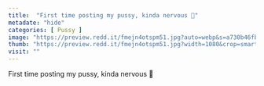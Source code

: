 ```yaml
---
title:  "First time posting my pussy, kinda nervous 🙈"
metadate: "hide"
categories: [ Pussy ]
image: "https://preview.redd.it/fmejn4otspm51.jpg?auto=webp&s=a730b46fb1658476679d26aa7809aa3a8fdf27d8"
thumb: "https://preview.redd.it/fmejn4otspm51.jpg?width=1080&crop=smart&auto=webp&s=9c8e50128370b5a0632055d84c15fe5a1fc4c9fd"
visit: ""
---
```

First time posting my pussy, kinda nervous 🙈
